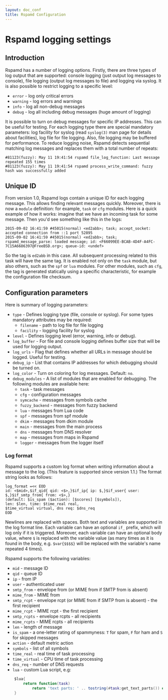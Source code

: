 ```yaml
---
layout: doc_conf
title: Rspamd Configuration
---
```

# Rspamd logging settings

## Introduction
Rspamd has a number of logging options. Firstly, there are three types of log output that are supported: console logging (just output log messages to console), file logging (output log messages to file) and logging via syslog. It is also possible to restrict logging to a specific level:

* `error` - log only critical errors
* `warning` - log errors and warnings
* `info` - log all non-debug messages
* `debug` - log all including debug messages (huge amount of logging)

It is possible to turn on debug messages for specific IP addresses. This can be useful for testing. For each logging type there are special mandatory parameters: log facility for syslog (read `syslog(3)` man page for details about facilities), log file for file logging. Also, file logging may be buffered for performance. To reduce logging noise, Rspamd detects sequential matching log messages and replaces them with a total number of repeats:

	#81123(fuzzy): May 11 19:41:54 rspamd file_log_function: Last message repeated 155 times
	#81123(fuzzy): May 11 19:41:54 rspamd process_write_command: fuzzy hash was successfully added

## Unique ID

From version 1.0, Rspamd logs contain a unique ID for each logging message. This allows finding relevant messages quickly. Moreover, there is now a `module` definition: for example, `task` or `cfg` modules. Here is a quick example of how it works: imagine that we have an incoming task for some message. Then you'd see something like this in the logs:

    2015-09-02 16:41:59 #45015(normal) <ed2abb>; task; accept_socket: accepted connection from ::1 port 52895
    2015-09-02 16:41:59 #45015(normal) <ed2abb>; task; rspamd_message_parse: loaded message; id: <F66099EE-BCAB-4D4F-A4FC-7C15A6686397@FreeBSD.org>; queue-id: <undef>

So the tag is `ed2abb` in this case. All subsequent processing related to this task will have the same tag. It is enabled not only on the `task` module, but also others, such as the `spf` or `lua` modules. For other modules, such as `cfg`, the tag is generated statically using a specific characteristic, for example the configuration file checksum.

## Configuration parameters

Here is summary of logging parameters:

- `type` - Defines logging type (file, console or syslog). For some types mandatory attributes may be required:
    + `filename` - path to log file for file logging
    + `facility` - logging facility for syslog
- `level` - Defines logging level (error, warning, info or debug).
- `log_buffer` - For file and console logging defines buffer size that will be used for logging output.
- `log_urls` - Flag that defines whether all URLs in message should be logged. Useful for testing.
- `debug_ip` - List that contains IP addresses for which debugging should be turned on.
- `log_color` - Turn on coloring for log messages. Default: `no`.
- `debug_modules` - A list of modules that are enabled for debugging. The following modules are available here:
    + `task` - task messages
    + `cfg` - configuration messages
    + `symcache` - messages from symbols cache
    + `fuzzy_backend` - messages from fuzzy backend
    + `lua` - messages from Lua code
    + `spf` - messages from spf module
    + `dkim` - messages from dkim module
    + `main` - messages from the main process
    + `dns` - messages from DNS resolver
    + `map` - messages from maps in Rspamd
    + `logger` - messages from the logger itself

### Log format

Rspamd supports a custom log format when writing information about a message to the log. (This feature is supported since version 1.1.) The format string looks as follows:


	log_format =<< EOD
	id: <$mid>,$if_qid{ qid: <$>,}$if_ip{ ip: $,}$if_user{ user: $,}$if_smtp_from{ from: <$>,}
	(default: $is_spam ($action): [$scores] [$symbols]),
	len: $len, time: $time_real real,
	$time_virtual virtual, dns req: $dns_req
	EOD

Newlines are replaced with spaces. Both text and variables are supported in the log format line. Each variable can have an optional `if_` prefix, which will log only if it is triggered. Moreover, each variable can have an optional body value, where `$` is replaced with the variable value (as many times as it is found in the body, e.g. `$var{$$$$}` will be replaced with the variable's name repeated 4 times).

Rspamd supports the following variables:

- `mid` - message ID
- `qid` - queue ID
- `ip` - from IP
- `user` - authenticated user
- `smtp_from` - envelope from (or MIME from if SMTP from is absent)
- `mime_from` - MIME from
- `smtp_rcpt` - envelope rcpt (or MIME from if SMTP from is absent) - the first recipient
- `mime_rcpt` - MIME rcpt - the first recipient
- `smtp_rcpts` - envelope rcpts - all recipients
- `mime_rcpts` - MIME rcpts - all recipients
- `len` - length of message
- `is_spam` - a one-letter rating of spammyness: `T` for spam, `F` for ham and `S` for skipped messages
- `action` - default metric action
- `symbols` - list of all symbols
- `time_real` - real time of task processing
- `time_virtual` - CPU time of task processing
- `dns_req` - number of DNS requests
- `lua` - custom Lua script, e.g:

~~~lua
	$lua{
		return function(task) 
			return 'text parts: ' .. tostring(#task:get_text_parts()) end
	}
~~~
